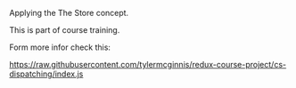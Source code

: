 Applying the The Store concept.

This is part of course training.

Form more infor check this:

https://raw.githubusercontent.com/tylermcginnis/redux-course-project/cs-dispatching/index.js
